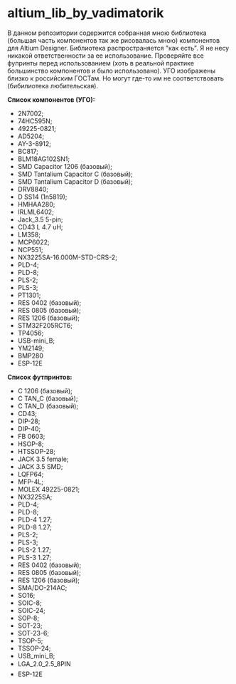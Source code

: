 ﻿# altium_lib_by_vadimatorik
В данном репозитории содержится собранная мною библиотека (большая часть компонентов так же рисовалась мною) компонентов для Altium Designer. Библиотека распространяется "как есть".
Я не несу никакой ответственности за ее использование. Проверяйте все фупринты перед использованием (хоть в реальной практике большинство компонентов и было использовано).
УГО изображены близко к российским ГОСТам. Но могут где-то им не соответствовать (бибилиотека  любительская).

**Список компонентов (УГО):** 
- 2N7002;
- 74HC595N;
- 49225-0821;
- AD5204;
- AY-3-8912;
- BC817;
- BLM18AG102SN1;
- SMD Capacitor 1206 (базовый);
- SMD Tantalium Capacitor C (базовый);
- SMD Tantalium Capacitor D (базовый);
- DRV8840;
- D SS14 (1n5819);
- HMHAA280;
- IRLML6402;
- Jack_3.5 5-pin;
- CD43 L 4.7 uH;
- LM358;
- MCP6022;
- NCP551;
- NX3225SA-16.000M-STD-CRS-2;
- PLD-4;
- PLD-8;
- PLS-2;
- PLS-3;
- PT1301;
- RES 0402 (базовый);
- RES 0805 (базовый);
- RES 1206 (базовый);
- STM32F205RCT6;
- TP4056;
- USB-mini_B;
- YM2149;
- BMP280
- ESP-12E

**Список футпринтов:**
- C 1206 (базовый);
- C TAN_C (базовый);
- C TAN_D (базовый);
- CD43;
- DIP-28;
- DIP-40;
- FB 0603;
- HSOP-8;
- HTSSOP-28;
- JACK 3.5  female;
- JACK 3.5 SMD;
- LQFP64;
- MFP-4L;
- MOLEX 49225-0821;
- NX3225SA;
- PLD-4;
- PLD-8;
- PLD-4 1.27;
- PLD-8 1.27;
- PLS-2;
- PLS-3;
- PLS-2 1.27;
- PLS-3 1.27;
- RES 0402 (базовый);
- RES 0805 (базовый);
- RES 1206 (базовый);
- SMA/DO-214AC;
- SO16;
- SOIC-8;
- SOIC-24;
- SOP-8;
- SOT-23;
- SOT-23-6;
- TSOP-5;
- TSSOP-24;
- USB_mini_B;
- LGA_2.0_2.5_8PIN
- ESP-12E